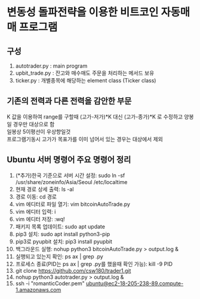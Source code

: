 변동성 돌파전략을 이용한 비트코인 자동매매 프로그램              
===============================================


구성
------------------------------------------
1. autotrader.py : main program             
2. upbit_trade.py : 잔고와 매수매도 주문을 처리하는 메서드 보유           
3. ticker.py : 개별종목에 해당하는 element class (Ticker class)            

기존의 전력과 다른 전력을 감안한 부문
-------------------------------------------
K 값을 이용하여 range를 구할때  (고가-저가)*K  대신 (고가-종가)*K 로 수정하고 양봉 일 경우만 대상으로 함            
일봉상 5이평선이 우상향일것            
프로그램기동시 고가가 목표가를 이미 넘어서 있는 경우는 대상에서 제외            

Ubuntu 서버 명령어 주요 명령어 정리
------------------------------------------          
1. (*추가)한국 기준으로 서버 시간 설정: sudo ln -sf /usr/share/zoneinfo/Asia/Seoul /etc/localtime      
2.  현재 경로 상세 출력: ls -al                      
3. 경로 이동: cd 경로
4. vim 에디터로 파일 열기: vim bitcoinAutoTrade.py
5. vim 에디터 입력: i
6. vim 에디터 저장: :wq!
7. 패키지 목록 업데이트: sudo apt update
8. pip3 설치: sudo apt install python3-pip
9. pip3로 pyupbit 설치: pip3 install pyupbit
10. 백그라운드 실행: nohup python3 bitcoinAutoTrade.py > output.log &
11. 실행되고 있는지 확인: ps ax | grep .py
12. 프로세스 종료(PID는 ps ax | grep .py를 했을때 확인 가능): kill -9 PID
13. git clone https://github.com/csw180/trader1.git
14. nohup python3 autotrader.py > output.log &
15. ssh -i "romanticCoder.pem" ubuntu@ec2-18-205-238-89.compute-1.amazonaws.com
